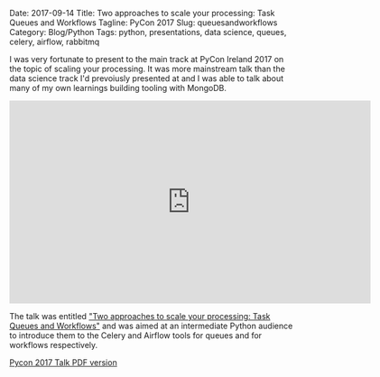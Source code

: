Date: 2017-09-14
Title: Two approaches to scale your processing: Task Queues and Workflows
Tagline: PyCon 2017
Slug: queuesandworkflows
Category: Blog/Python
Tags: python, presentations, data science, queues, celery, airflow, rabbitmq

I was very fortunate to present to the main track at PyCon Ireland 2017 on the topic of scaling your processing. It was more mainstream talk than the data science track I'd prevoiusly presented at and I was able to talk about many of my own learnings building tooling with MongoDB.

<iframe width="640" height="360" src="https://www.youtube.com/embed/OY_hGTwDaSE?list=PLNeBS51Q0m98FAWRHwQLjV1vja2ZdWpCb" frameborder="0" gesture="media" allowfullscreen></iframe>

The talk was entitled ["Two approaches to scale your processing: Task Queues and Workflows"](https://docs.google.com/presentation/d/1W7WvodRej6A3XAPYWOCS6dZam_z5DV2gXhLimKRrGbM/edit?usp=sharing) and was aimed at an intermediate Python audience to introduce them to the Celery and Airflow tools for queues and for workflows respectively.

[Pycon 2017 Talk PDF version]({filename}/extras/PyCon2017-TwoApproachesToScaleYourProcessing.pdf)

<script async class="speakerdeck-embed" data-id="3fa87c9829184c4189d612283a5c9040" data-ratio="1.77777777777778" src="//speakerdeck.com/assets/embed.js"></script>
